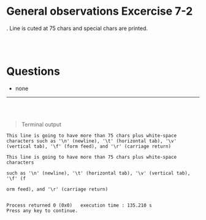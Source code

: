 # General observations Excercise 7-2

. Line is cuted at 75 chars and special chars are printed.

<br> </br>

# Questions

- none

---

<br> </br>

> Terminal output

```
This line is going to have more than 75 chars plus white-space characters such as '\n' (newline), '\t' (horizontal tab), '\v' (vertical tab), '\f' (form feed), and '\r' (carriage return)

This line is going to have more than 75 chars plus white-space characters

such as '\n' (newline), '\t' (horizontal tab), '\v' (vertical tab), '\f' (f

orm feed), and '\r' (carriage return)


Process returned 0 (0x0)   execution time : 135.210 s
Press any key to continue.



```
